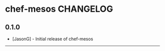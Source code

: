 chef-mesos CHANGELOG
====================

0.1.0
-----
- [JasonG] - Initial release of chef-mesos

- - -